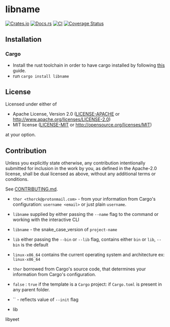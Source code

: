# libname

[![Crates.io](https://img.shields.io/crates/v/libname.svg)](https://crates.io/crates/libname)
[![Docs.rs](https://docs.rs/libname/badge.svg)](https://docs.rs/libname)
[![CI](https://github.com//libname/workflows/CI/badge.svg)](https://github.com//libname/actions)
[![Coverage Status](https://coveralls.io/repos/github//libname/badge.svg?branch=main)](https://coveralls.io/github//libname?branch=main)

## Installation

### Cargo

* Install the rust toolchain in order to have cargo installed by following
  [this](https://www.rust-lang.org/tools/install) guide.
* run `cargo install libname`

## License

Licensed under either of

 * Apache License, Version 2.0
   ([LICENSE-APACHE](LICENSE-APACHE) or http://www.apache.org/licenses/LICENSE-2.0)
 * MIT license
   ([LICENSE-MIT](LICENSE-MIT) or http://opensource.org/licenses/MIT)

at your option.

## Contribution

Unless you explicitly state otherwise, any contribution intentionally submitted
for inclusion in the work by you, as defined in the Apache-2.0 license, shall be
dual licensed as above, without any additional terms or conditions.

See [CONTRIBUTING.md](CONTRIBUTING.md).


-   `thor <thorck@protonmail.com>` - from your information from Cargo's configuration: `username <email>` or just plain `username`.
-   `libname` supplied by either passing the `--name` flag to the command or working with the interactive CLI
-   `libname` - the snake_case_version of `project-name`
-   `lib` either passing the `--bin` or `--lib` flag, contains either `bin` or `lib`, `--bin` is the default
-   `linux-x86_64` contains the current operating system and architecture ex: `linux-x86_64`
-   `thor`  borrowed from Cargo's source code, that determines your information from Cargo's configuration.
-   `false` : `true` if the template is a `Cargo` project: if `Cargo.toml` is present in any parent folder.
-   `` - reflects value of `--init` flag 

- lib

libyeet

